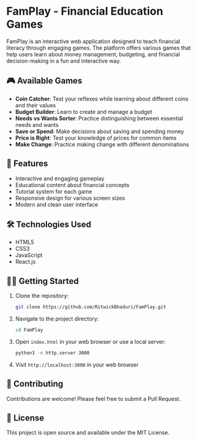 # FamPlay - Financial Education Games

FamPlay is an interactive web application designed to teach financial literacy through engaging games. The platform offers various games that help users learn about money management, budgeting, and financial decision-making in a fun and interactive way.

## 🎮 Available Games

- **Coin Catcher**: Test your reflexes while learning about different coins and their values
- **Budget Builder**: Learn to create and manage a budget
- **Needs vs Wants Sorter**: Practice distinguishing between essential needs and wants
- **Save or Spend**: Make decisions about saving and spending money
- **Price is Right**: Test your knowledge of prices for common items
- **Make Change**: Practice making change with different denominations

## 🚀 Features

- Interactive and engaging gameplay
- Educational content about financial concepts
- Tutorial system for each game
- Responsive design for various screen sizes
- Modern and clean user interface

## 🛠️ Technologies Used

- HTML5
- CSS3
- JavaScript
- React.js

## 🏃‍♂️ Getting Started

1. Clone the repository:
   ```bash
   git clone https://github.com/RitwickBhaduri/FamPlay.git
   ```

2. Navigate to the project directory:
   ```bash
   cd FamPlay
   ```

3. Open `index.html` in your web browser or use a local server:
   ```bash
   python3 -m http.server 3000
   ```

4. Visit `http://localhost:3000` in your web browser

## 🤝 Contributing

Contributions are welcome! Please feel free to submit a Pull Request.

## 📝 License

This project is open source and available under the MIT License. 